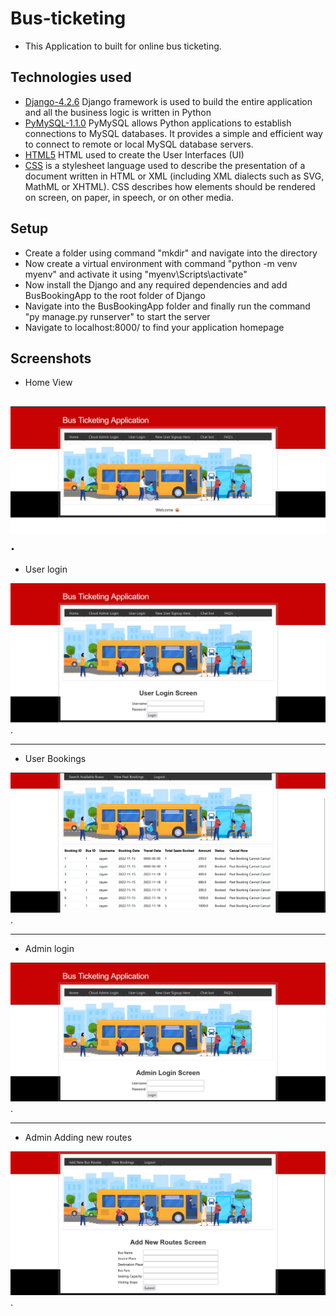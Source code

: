 # Bus-ticketing
* This Application to built for online bus ticketing.

## Technologies used
  
* [Django-4.2.6](https://www.djangoproject.com/download/) Django framework is used to build the entire application and all the business logic is written in Python
* [PyMySQL-1.1.0](https://pypi.org/project/pymysql/)  PyMySQL allows Python applications to establish connections to MySQL databases. It provides a simple and efficient way to connect to remote or local MySQL database servers.
* [HTML5](https://html.com/html5/) HTML used to create the User Interfaces (UI)
* [CSS](https://developer.mozilla.org/en-US/docs/Web/CSS) is a stylesheet language used to describe the presentation of a document written in HTML or XML (including XML dialects such as SVG, MathML or XHTML). CSS describes how elements should be rendered on screen, on paper, in speech, or on other media.

## Setup

* Create a folder using command "mkdir" and navigate into the directory
* Now create a virtual environment with command "python -m venv myenv" and activate it using "myenv\Scripts\activate"
* Now install the Django and any required dependencies and add BusBookingApp to the root folder of Django
* Navigate into the BusBookingApp folder and finally run the command "py manage.py runserver" to start the server
* Navigate to localhost:8000/ to find your application homepage

## Screenshots

* Home View

![Home](./img/home.png).
-----

* User login

![Userlogin](./img/userlogin.png).

-----
* User Bookings

![User Bookings](./img/bookings.png).

-----
* Admin login

![Admin login](./img/adminlogin.png).

-----
* Admin Adding new routes

![Admin login](./img/addingnewroutes.png).
